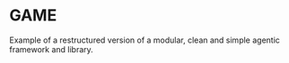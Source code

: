 # GAME
Example of a restructured version of a modular, clean and simple agentic framework and library.
